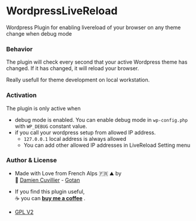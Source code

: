 # WordpressLiveReload
Wordpress Plugin for enabling livereload  of your browser on any theme change when debug mode


### Behavior 

The plugin will check every second that your active Wordpress theme has changed. 
If it has changed, it will reload your browser.  

Really usefull for theme development on local workstation.



### Activation

The plugin is only active when 
* debug mode is enabled. 
You can enable debug mode in `wp-config.php` with `WP_DEBUG` constant value. 
* if you call your wordpress setup from allowed IP address.
  * `127.0.0.1` local address is always allowed
  * You can add other allowed IP addresses in LiveReload Setting menu


### Author & License
* Made with Love from French Alps 🇫🇷 ⛰  by  
  👨 [Damien Cuvillier](https://damiencuvillier.com) - [Gotan](https://gotan.io) 

* If you find this plugin useful,  
  ☕ you can [**buy me a coffee**](https://www.buymeacoffee.com/damq) .
* [GPL V2](https://opensource.org/licenses/Apache-2.0)


